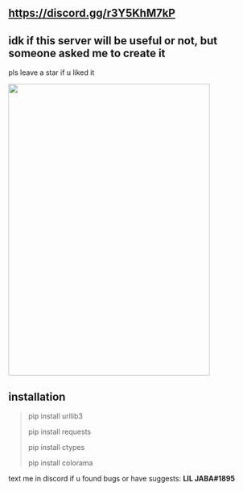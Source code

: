 ## https://discord.gg/r3Y5KhM7kP
## idk if this server will be useful or not, but someone asked me to create it

pls leave a star if u liked it

<img src="https://raw.githubusercontent.com/lil-jaba/valchecker/main/.github/images/scr1.jpg" width="400" height="580">

## installation

> pip install urllib3
> 
> pip install requests
> 
> pip install ctypes
>
> pip install colorama

text me in discord if u found bugs or have suggests: **LIL JABA#1895**
